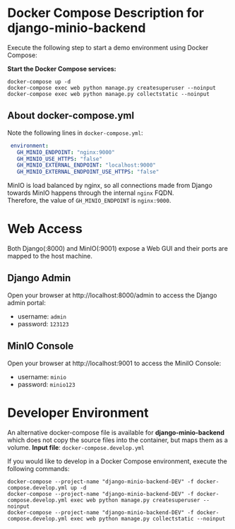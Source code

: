 # Docker Compose Description for django-minio-backend
Execute the following step to start a demo environment using Docker Compose:

**Start the Docker Compose services:**
 ```shell
 docker-compose up -d
 docker-compose exec web python manage.py createsuperuser --noinput
 docker-compose exec web python manage.py collectstatic --noinput
 ```

## About docker-compose.yml
Note the following lines in `docker-compose.yml`:
```yaml
 environment:
   GH_MINIO_ENDPOINT: "nginx:9000"
   GH_MINIO_USE_HTTPS: "false"
   GH_MINIO_EXTERNAL_ENDPOINT: "localhost:9000"
   GH_MINIO_EXTERNAL_ENDPOINT_USE_HTTPS: "false"
```

MinIO is load balanced by nginx, so all connections made from Django towards MinIO happens through the internal `nginx` FQDN. <br>
Therefore, the value of `GH_MINIO_ENDPOINT` is `nginx:9000`.

# Web Access
Both Django(:8000) and MinIO(:9001) expose a Web GUI and their ports are mapped to the host machine.

## Django Admin
Open your browser at http://localhost:8000/admin to access the Django admin portal:
  * username: `admin`
  * password: `123123`

## MinIO Console
Open your browser at http://localhost:9001 to access the MiniIO Console:
  * username: `minio`
  * password: `minio123`

# Developer Environment
An alternative docker-compose file is available for **django-minio-backend** which does not copy the source files into the container, but maps them as a volume.
**Input file**: `docker-compose.develop.yml`

If you would like to develop in a Docker Compose environment, execute the following commands:
```shell
docker-compose --project-name "django-minio-backend-DEV" -f docker-compose.develop.yml up -d
docker-compose --project-name "django-minio-backend-DEV" -f docker-compose.develop.yml exec web python manage.py createsuperuser --noinput
docker-compose --project-name "django-minio-backend-DEV" -f docker-compose.develop.yml exec web python manage.py collectstatic --noinput
```
